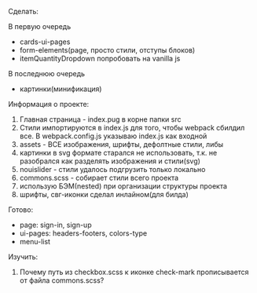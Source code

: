 Сделать:

В первую очередь

- cards-ui-pages
- form-elements(page, просто стили, отступы блоков)
- itemQuantityDropdown попробовать на vanilla js

В последнюю очередь

- картинки(минификация)

Информация о проекте:

1. Главная страница - index.pug в корне папки src
2. Стили импортируются в index.js для того, чтобы webpack сбилдил все. В webpack.config.js указываю index.js как входной
3. assets - ВСЕ изображения, шрифты, дефолтные стили, либы
4. картинки в svg формате старался не использовать, т.к. не разобрался как разделять изображения и стили(svg)
5. nouislider - стили удалось подгрузить только локально
6. commons.scss - собирает стили всего проекта
7. использую БЭМ(nested) при организации структуры проекта
8. шрифты, свг-иконки сделал инлайном(для билда)

Готово:

- page: sign-in, sign-up
- ui-pages: headers-footers, colors-type
- menu-list

Изучить:

1. Почему путь из checkbox.scss к иконке check-mark прописывается от файла commons.scss?
